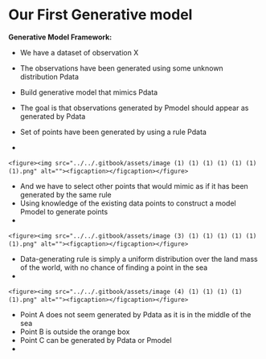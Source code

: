 # Our First Generative model

**Generative Model Framework:**

* We have a dataset of observation X
* The observations have been generated using some unknown distribution Pdata
* Build generative model that mimics Pdata
* The goal is that observations generated by Pmodel should appear as generated by Pdata



* Set of points have been generated by using a rule Pdata
*

    <figure><img src="../../.gitbook/assets/image (1) (1) (1) (1) (1) (1) (1).png" alt=""><figcaption></figcaption></figure>
* And we have to select other points that would mimic as if it has been generated by the same rule
* Using knowledge of the existing data points to construct a model Pmodel to generate points
*

    <figure><img src="../../.gitbook/assets/image (3) (1) (1) (1) (1) (1) (1).png" alt=""><figcaption></figcaption></figure>
* Data-generating rule is simply a uniform distribution over the land mass of the world, with no chance of finding a point in the sea&#x20;
*

    <figure><img src="../../.gitbook/assets/image (4) (1) (1) (1) (1) (1).png" alt=""><figcaption></figcaption></figure>
* Point A does not seem generated by Pdata as it is in the middle of the sea
* Point B is outside the orange box
* Point C can be generated by Pdata or Pmodel
*
